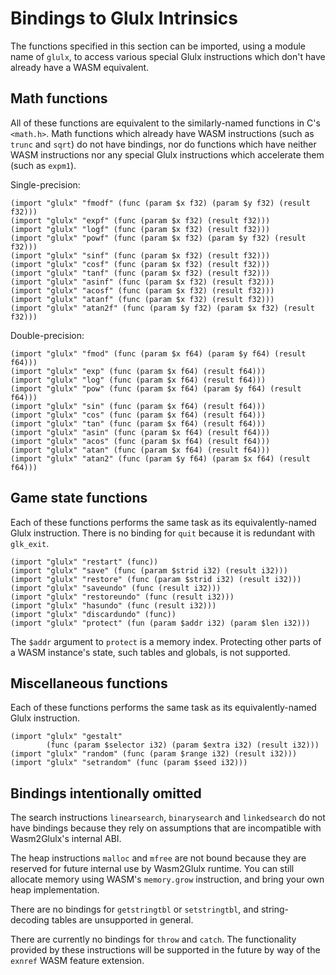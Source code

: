 # Bindings to Glulx Intrinsics

The functions specified in this section can be imported, using a module name of
`glulx`, to access various special Glulx instructions which don't have already
have a WASM equivalent.

## Math functions

All of these functions are equivalent to the similarly-named functions in C's
`<math.h>`. Math functions which already have WASM instructions (such as `trunc`
and `sqrt`) do not have bindings, nor do functions which have neither WASM
instructions nor any special Glulx instructions which accelerate them (such as
`expm1`).

Single-precision:

```wasm
(import "glulx" "fmodf" (func (param $x f32) (param $y f32) (result f32)))
(import "glulx" "expf" (func (param $x f32) (result f32)))
(import "glulx" "logf" (func (param $x f32) (result f32)))
(import "glulx" "powf" (func (param $x f32) (param $y f32) (result f32)))
(import "glulx" "sinf" (func (param $x f32) (result f32)))
(import "glulx" "cosf" (func (param $x f32) (result f32)))
(import "glulx" "tanf" (func (param $x f32) (result f32)))
(import "glulx" "asinf" (func (param $x f32) (result f32)))
(import "glulx" "acosf" (func (param $x f32) (result f32)))
(import "glulx" "atanf" (func (param $x f32) (result f32)))
(import "glulx" "atan2f" (func (param $y f32) (param $x f32) (result f32)))
```

Double-precision:

```wasm
(import "glulx" "fmod" (func (param $x f64) (param $y f64) (result f64)))
(import "glulx" "exp" (func (param $x f64) (result f64)))
(import "glulx" "log" (func (param $x f64) (result f64)))
(import "glulx" "pow" (func (param $x f64) (param $y f64) (result f64)))
(import "glulx" "sin" (func (param $x f64) (result f64)))
(import "glulx" "cos" (func (param $x f64) (result f64)))
(import "glulx" "tan" (func (param $x f64) (result f64)))
(import "glulx" "asin" (func (param $x f64) (result f64)))
(import "glulx" "acos" (func (param $x f64) (result f64)))
(import "glulx" "atan" (func (param $x f64) (result f64)))
(import "glulx" "atan2" (func (param $y f64) (param $x f64) (result f64)))
```

## Game state functions

Each of these functions performs the same task as its equivalently-named Glulx
instruction. There is no binding for `quit` because it is redundant with
`glk_exit`.

```wasm
(import "glulx" "restart" (func))
(import "glulx" "save" (func (param $strid i32) (result i32)))
(import "glulx" "restore" (func (param $strid i32) (result i32)))
(import "glulx" "saveundo" (func (result i32)))
(import "glulx" "restoreundo" (func (result i32)))
(import "glulx" "hasundo" (func (result i32)))
(import "glulx" "discardundo" (func))
(import "glulx" "protect" (fun (param $addr i32) (param $len i32)))
```

The `$addr` argument to `protect` is a memory index. Protecting other parts of a
WASM instance's state, such tables and globals, is not supported.

## Miscellaneous functions

Each of these functions performs the same task as its equivalently-named Glulx
instruction.

```wasm
(import "glulx" "gestalt"
        (func (param $selector i32) (param $extra i32) (result i32)))
(import "glulx" "random" (func (param $range i32) (result i32)))
(import "glulx" "setrandom" (func (param $seed i32)))
```

## Bindings intentionally omitted

The search instructions `linearsearch`, `binarysearch` and `linkedsearch` do not
have bindings because they rely on assumptions that are incompatible with
Wasm2Glulx's internal ABI.

The heap instructions `malloc` and `mfree` are not bound because they are
reserved for future internal use by Wasm2Glulx runtime. You can still allocate
memory using WASM's `memory.grow` instruction, and bring your own heap
implementation.

There are no bindings for `getstringtbl` or `setstringtbl`, and string-decoding
tables are unsupported in general.

There are currently no bindings for `throw` and `catch`. The functionality
provided by these instructions will be supported in the future by way of the
`exnref` WASM feature extension.